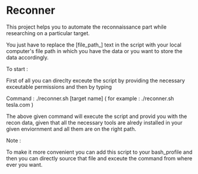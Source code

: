 # Reconner

This project helps you to automate the reconnaissance part while researching on a particular target.

You just have to replace the [file_path_] text in the script with your local computer's file path in which you have the data or you want to store the data accordingly.

To start :

First of all you can direclty exceute the script by providing the necessary exceutable permissions and then by typing 

Command : ./reconner.sh [target name] ( for example : ./reconner.sh tesla.com )

The above given command will execute the script and provid you with the recon data, given that all the necessary tools are alredy installed in your given enviornment and all them are on the right path.

Note :

To make it more convenient you can add this script to your bash_profile and then you can directly source that file and exceute the command from where ever you want.
